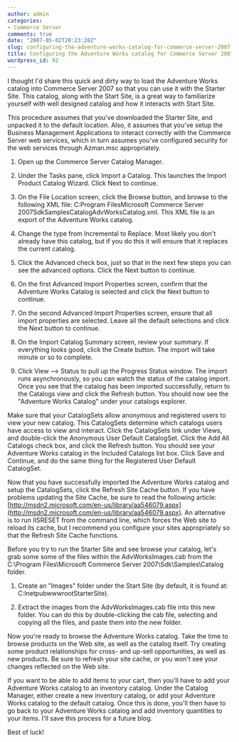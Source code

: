 ```yaml
---
author: admin
categories:
- Commerce Server
comments: true
date: "2007-05-02T20:23:28Z"
slug: configuring-the-adventure-works-catalog-for-commerce-server-2007
title: Configuring the Adventure Works catalog for Commerce Server 2007
wordpress_id: 92
---
```


I thought I'd share this quick and dirty way to load the Adventure Works catalog into Commerce Server 2007 so that you can use it with the Starter Site. This catalog, along with the Start Site, is a great way to familiarize yourself with well designed catalog and how it interacts with Start Site.

This procedure assumes that you've downloaded the Starter Site, and unpacked it to the default location. Also, it assumes that you've setup the Business Management Applications to interact correctly with the Commerce Server web services, which in turn assumes you've configured security for the web services through Azman.msc appropriately.

1. Open up the Commerce Server Catalog Manager.

2. Under the Tasks pane, click Import a Catalog. This launches the Import Product Catalog Wizard. Click Next to continue.

3. On the File Location screen, click the Browse button, and browse to the following XML file: C:Program FilesMicrosoft Commerce Server 2007SdkSamplesCatalogAdvWorksCatalog.xml. This XML file is an export of the Adventure Works catalog.

4. Change the type from Incremental to Replace. Most likely you don't already have this catalog, but if you do this it will ensure that it replaces the current catalog.

5. Click the Advanced check box, just so that in the next few steps you can see the advanced options. Click the Next button to continue.

6. On the first Advanced Import Properties screen, confirm that the Adventure Works Catalog is selected and click the Next button to continue.

7. On the second Advanced Import Properties screen, ensure that all import properties are selected. Leave all the default selections and click the Next button to continue.

8. On the Import Catalog Summary screen, review your summary. If everything looks good, click the Create button. The import will take minute or so to complete.

9. Click View --> Status to pull up the Progress Status window. The import runs asynchronously, so you can watch the status of the catalog import. Once you see that the catalog has been imported successfully, return to the Catalogs view and click the Refresh button. You should now see the "Adventure Works Catalog" under your catalogs explorer.

Make sure that your CatalogSets allow anonymous and registered users to view your new catalog. This CatalogSets determine which catalogs users have access to view and interact. Click the CatalogSets link under Views, and double-click the Anonymous User Default CatalogSet. Click the Add All Catalogs check box, and click the Refresh button. You should see your Adventure Works catalog in the Included Catalogs list box. Click Save and Continue, and do the same thing for the Registered User Default CatalogSet.

Now that you have successfully imported the Adventure Works catalog and setup the CatalogSets, click the Refresh Site Cache button. If you have problems updating the Site Cache, be sure to read the following article: [http://msdn2.microsoft.com/en-us/library/aa546079.aspx](http://msdn2.microsoft.com/en-us/library/aa546079.aspx). An alternative is to run IISRESET from the command line, which forces the Web site to reload its cache, but I recommend you configure your sites appropriately so that the Refresh Site Cache functions.

Before you try to run the Starter Site and see browse your catalog, let's grab some some of the files within the AdvWorksImages.cab from the C:\Program Files\Microsoft Commerce Server 2007\Sdk\Samples\Catalog folder.

1. Create an "Images" folder under the Start Site (by default, it is found at: C:InetpubwwwrootStarterSite).

2. Extract the images from the AdvWorksImages.cab file into this new folder. You can do this by double-clicking the cab file, selecting and copying all the files, and paste them into the new folder.

Now you're ready to browse the Adventure Works catalog. Take the time to browse products on the Web site, as well as the catalog itself. Try creating some product relationships for cross- and up-sell opportunities, as well as new products. Be sure to refresh your site cache, or you won't see your changes reflected on the Web site.

If you want to be able to add items to your cart, then you'll have to add your Adventure Works catalog to an inventory catalog. Under the Catalog Manager, either create a new inventory catalog, or add your Adventure Works catalog to the default catalog. Once this is done, you'll then have to go back to your Adventure Works catalog and add inventory quantities to your items. I'll save this process for a future blog.

Best of luck!
